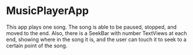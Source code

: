 # MusicPlayerApp
This app plays one song. The song is able to be paused, stopped, and moved to the end.  Also, there is a SeekBar with number TextViews at each end, showing where in the song it is, and the user can touch it to seek to a certain point of the song.
